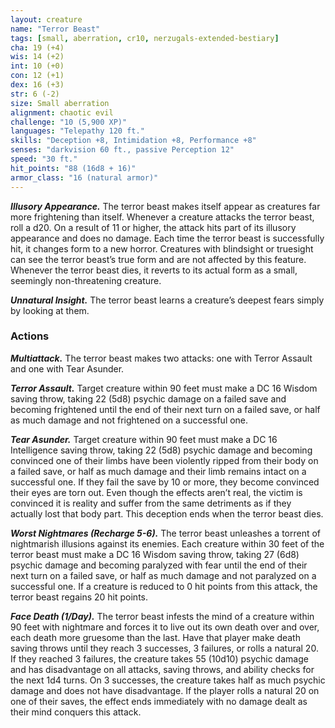 ```yaml
---
layout: creature
name: "Terror Beast"
tags: [small, aberration, cr10, nerzugals-extended-bestiary]
cha: 19 (+4)
wis: 14 (+2)
int: 10 (+0)
con: 12 (+1)
dex: 16 (+3)
str: 6 (-2)
size: Small aberration
alignment: chaotic evil
challenge: "10 (5,900 XP)"
languages: "Telepathy 120 ft."
skills: "Deception +8, Intimidation +8, Performance +8"
senses: "darkvision 60 ft., passive Perception 12"
speed: "30 ft."
hit_points: "88 (16d8 + 16)"
armor_class: "16 (natural armor)"
---
```


***Illusory Appearance.*** The terror beast makes itself appear
as creatures far more frightening than itself. Whenever
a creature attacks the terror beast, roll a d20. On a
result of 11 or higher, the attack hits part of its illusory
appearance and does no damage. Each time the terror
beast is successfully hit, it changes form to a new
horror. Creatures with blindsight or truesight can see
the terror beast’s true form and are not affected by this
feature. Whenever the terror beast dies, it reverts to its
actual form as a small, seemingly non-threatening
creature.

***Unnatural Insight.*** The terror beast learns a creature’s
deepest fears simply by looking at them.

### Actions

***Multiattack.*** The terror beast makes two attacks: one
with Terror Assault and one with Tear Asunder.

***Terror Assault.*** Target creature within 90 feet must
make a DC 16 Wisdom saving throw, taking 22 (5d8)
psychic damage on a failed save and becoming
frightened until the end of their next turn on a failed
save, or half as much damage and not frightened on a
successful one.

***Tear Asunder.*** Target creature within 90 feet must make
a DC 16 Intelligence saving throw, taking 22 (5d8)
psychic damage and becoming convinced one of their
limbs have been violently ripped from their body on a
failed save, or half as much damage and their limb
remains intact on a successful one. If they fail the save
by 10 or more, they become convinced their eyes are
torn out. Even though the effects aren’t real, the victim
is convinced it is reality and suffer from the same
detriments as if they actually lost that body part. This
deception ends when the terror beast dies.

***Worst Nightmares (Recharge 5-6).*** The terror beast
unleashes a torrent of nightmarish illusions against its
enemies. Each creature within 30 feet of the terror
beast must make a DC 16 Wisdom saving throw, taking
27 (6d8) psychic damage and becoming paralyzed
with fear until the end of their next turn on a failed
save, or half as much damage and not paralyzed on a
successful one. If a creature is reduced to 0 hit points
from this attack, the terror beast regains 20 hit points.

***Face Death (1/Day).*** The terror beast infests the mind of
a creature within 90 feet with nightmare and forces it
to live out its own death over and over, each death
more gruesome than the last. Have that player make
death saving throws until they reach 3 successes, 3
failures, or rolls a natural 20. If they reached 3 failures,
the creature takes 55 (10d10) psychic damage and has
disadvantage on all attacks, saving throws, and ability
checks for the next 1d4 turns. On 3 successes, the
creature takes half as much psychic damage and does
not have disadvantage. If the player rolls a natural 20
on one of their saves, the effect ends immediately with
no damage dealt as their mind conquers this attack.
